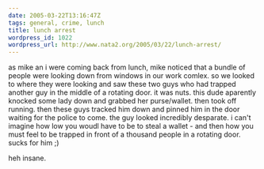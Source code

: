 ```yaml
---
date: 2005-03-22T13:16:47Z
tags: general, crime, lunch
title: lunch arrest
wordpress_id: 1022
wordpress_url: http://www.nata2.org/2005/03/22/lunch-arrest/
---
```


as mike an i were coming back from lunch, mike noticed that a bundle of people were looking down from windows in our work comlex. so we looked to where they were looking and saw these two guys who had trapped another guy in the middle of a rotating door. it was nuts. this dude aparently knocked some lady down and grabbed her purse/wallet. then took off running.  then these guys tracked him down and pinned him in the door waiting for the police to come. the guy looked incredibly desparate. i can't imagine how low you woudl have to be to steal a wallet - and then how you must feel to be trapped in front of a thousand people in a rotating door. sucks for him ;)

heh
insane. 
